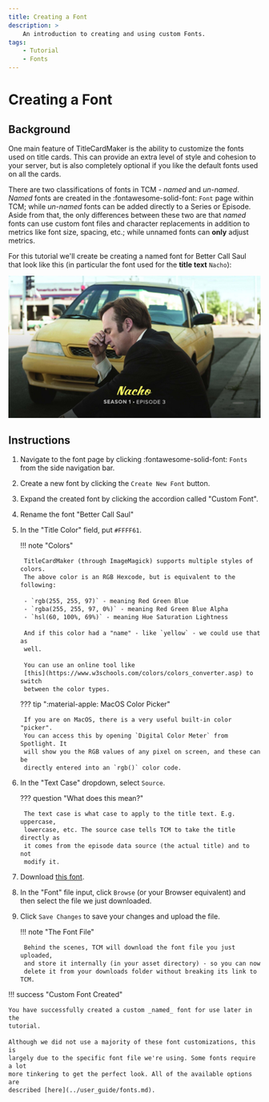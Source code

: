 ```yaml
---
title: Creating a Font
description: >
    An introduction to creating and using custom Fonts.
tags:
    - Tutorial
    - Fonts
---
```


# Creating a Font
## Background

One main feature of TitleCardMaker is the ability to customize the fonts used on
title cards. This can provide an extra level of style and cohesion to your
server, but is also completely optional if you like the default fonts used on
all the cards.

There are two classifications of fonts in TCM - _named_ and _un-named_. _Named_
fonts are created in the :fontawesome-solid-font: `Font` page within TCM; while
_un-named_ fonts can be added directly to a Series or Episode. Aside from that,
the only differences between these two are that _named_ fonts can use custom
font files and character replacements in addition to metrics like font size,
spacing, etc.; while unnamed fonts can __only__ adjust metrics.

For this tutorial we'll create be creating a named font for Better Call Saul
that look like this (in particular the font used for the __title text__ `Nacho`):

![Example Custom Font](../assets/custom_font_preview.jpg)

## Instructions

1. Navigate to the font page by clicking :fontawesome-solid-font: `Fonts` from
the side navigation bar.

2. Create a new font by clicking the `Create New Font` button.

3. Expand the created font by clicking the accordion called "Custom Font".

4. Rename the font "Better Call Saul"

5. In the "Title Color" field, put `#FFFF61`.

    !!! note "Colors"

        TitleCardMaker (through ImageMagick) supports multiple styles of colors.
        The above color is an RGB Hexcode, but is equivalent to the following:

        - `rgb(255, 255, 97)` - meaning Red Green Blue
        - `rgba(255, 255, 97, 0%)` - meaning Red Green Blue Alpha
        - `hsl(60, 100%, 69%)` - meaning Hue Saturation Lightness
        
        And if this color had a "name" - like `yellow` - we could use that as
        well.

        You can use an online tool like
        [this](https://www.w3schools.com/colors/colors_converter.asp) to switch
        between the color types.

    ??? tip ":material-apple: MacOS Color Picker"

        If you are on MacOS, there is a very useful built-in color "picker".
        You can access this by opening `Digital Color Meter` from Spotlight. It
        will show you the RGB values of any pixel on screen, and these can be
        directly entered into an `rgb()` color code.

6. In the "Text Case" dropdown, select `Source`.

    ??? question "What does this mean?"

        The text case is what case to apply to the title text. E.g. uppercase,
        lowercase, etc. The source case tells TCM to take the title directly as
        it comes from the episode data source (the actual title) and to not
        modify it.

7. Download [this font](https://fontmeme.com/fonts/script1-script-casual-font/).

8. In the "Font" file input, click `Browse` (or your Browser equivalent) and
then select the file we just downloaded.

9. Click `Save Changes` to save your changes and upload the file.

    !!! note "The Font File"
    
        Behind the scenes, TCM will download the font file you just uploaded,
        and store it internally (in your asset directory) - so you can now
        delete it from your downloads folder without breaking its link to TCM.

!!! success "Custom Font Created"

    You have successfully created a custom _named_ font for use later in the
    tutorial.
    
    Although we did not use a majority of these font customizations, this is
    largely due to the specific font file we're using. Some fonts require a lot
    more tinkering to get the perfect look. All of the available options are
    described [here](../user_guide/fonts.md).
